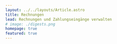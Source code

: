 ```yaml
---
layout: ../../layouts/Article.astro
title: Rechnungen
lead: Rechnungen und Zahlungseingänge verwalten
# image: ./digests.png
homepage: true
featured: true
---
```




